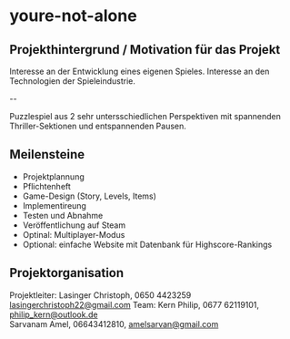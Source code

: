 # youre-not-alone

## Projekthintergrund / Motivation für das Projekt
Interesse an der Entwicklung eines eigenen Spieles.
Interesse an den Technologien der Spieleindustrie.

--

Puzzlespiel aus 2 sehr untersschiedlichen Perspektiven mit spannenden Thriller-Sektionen und entspannenden Pausen.

## Meilensteine

- Projektplannung
- Pflichtenheft
- Game-Design (Story, Levels, Items)
- Implementireung
- Testen und Abnahme
- Veröffentlichung auf Steam
- Optinal: Multiplayer-Modus
- Optional: einfache Website mit Datenbank für Highscore-Rankings

## Projektorganisation

Projektleiter: Lasinger Christoph, 0650 4423259 lasingerchristoph22@gmail.com
Team: Kern Philip, 0677 62119101, philip_kern@outlook.de <br> Sarvanam Amel, 06643412810, amelsarvan@gmail.com